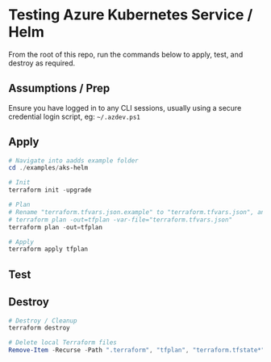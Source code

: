 # Testing Azure Kubernetes Service / Helm

From the root of this repo, run the commands below to apply, test, and destroy as required.

## Assumptions / Prep

Ensure you have logged in to any CLI sessions, usually using a secure credential login script, eg:
`~/.azdev.ps1`

## Apply

```powershell
# Navigate into aadds example folder
cd ./examples/aks-helm

# Init
terraform init -upgrade

# Plan
# Rename "terraform.tfvars.json.example" to "terraform.tfvars.json", and enter your own values
# terraform plan -out=tfplan -var-file="terraform.tfvars.json"
terraform plan -out=tfplan

# Apply
terraform apply tfplan
```

## Test

<!-- TODO -->

## Destroy

```powershell
# Destroy / Cleanup
terraform destroy

# Delete local Terraform files
Remove-Item -Recurse -Path ".terraform", "tfplan", "terraform.tfstate*", "*.rdp" -Force
```
